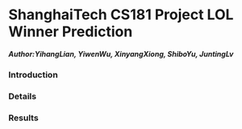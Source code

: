 # ShanghaiTech CS181 Project LOL Winner Prediction
***Author:YihangLian, YiwenWu, XinyangXiong, ShiboYu, JuntingLv***

### Introduction

### Details

### Results
